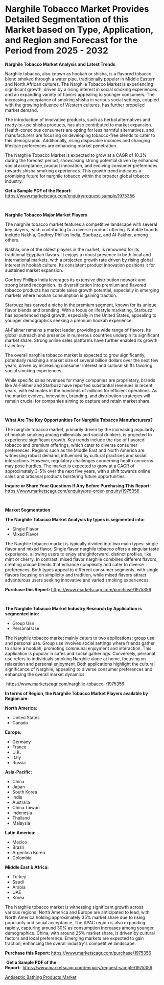 <p><h1>Narghile Tobacco Market Provides Detailed Segmentation of this Market based on Type, Application, and Region and Forecast for the Period from 2025 - 2032</h1></p><p><strong>Narghile Tobacco Market Analysis and Latest Trends</strong></p>
<p><p>Narghile tobacco, also known as hookah or shisha, is a flavored tobacco blend smoked through a water pipe, traditionally popular in Middle Eastern and North African cultures. The Narghile Tobacco Market is experiencing significant growth, driven by a rising interest in social smoking experiences and an expanding variety of flavors appealing to younger consumers. The increasing acceptance of smoking shisha in various social settings, coupled with the growing influence of Western cultures, has further propelled market demand.</p><p>The introduction of innovative products, such as herbal alternatives and ready-to-use shisha products, has also contributed to market expansion. Health-conscious consumers are opting for less harmful alternatives, and manufacturers are focusing on developing tobacco-free blends to cater to this demographic. Additionally, rising disposable incomes and changing lifestyle preferences are enhancing market penetration.</p><p>The Narghile Tobacco Market is expected to grow at a CAGR of 10.3% during the forecast period, showcasing strong potential driven by enhanced social acceptance, product innovation, and evolving consumer preferences towards shisha smoking experiences. This growth trend indicates a promising future for narghile tobacco within the broader global tobacco industry.</p></p>
<p><strong>Get a Sample PDF of the Report:&nbsp;</strong> <a href="https://www.marketscagr.com/enquiry/request-sample/1975356?utm_campaign=1126&utm_medium=2&utm_source=Github&utm_content=ia&utm_term=06042025&utm_id=narghile-tobacco">https://www.marketscagr.com/enquiry/request-sample/1975356</a></p>
<p>&nbsp;</p>
<p><strong>Narghile Tobacco Major Market Players</strong></p>
<p><p>The narghile tobacco market features a competitive landscape with several key players, each contributing to a diverse product offering. Notable brands include Nakhla, Godfrey Phillips India, Starbuzz, and Al-Fakher, among others.</p><p>Nakhla, one of the oldest players in the market, is renowned for its traditional Egyptian flavors. It enjoys a robust presence in both local and international markets, with a projected growth rate driven by rising global interest in hookah culture. Its consistent product innovation positions it for sustained market expansion.</p><p>Godfrey Phillips India leverages its extensive distribution network and strong brand recognition. Its diversification into premium and flavored tobacco products has notable sales growth potential, especially in emerging markets where hookah consumption is gaining traction.</p><p>Starbuzz has carved a niche in the premium segment, known for its unique flavor blends and branding. With a focus on lifestyle marketing, Starbuzz has experienced rapid growth, especially in the United States, appealing to younger demographics seeking a premium hookah experience.</p><p>Al-Fakher remains a market leader, providing a wide range of flavors. Its global outreach and presence in numerous countries underpin its significant market share. Strong online sales platforms have further enabled its growth trajectory.</p><p>The overall narghile tobacco market is expected to grow significantly, potentially reaching a market size of several billion dollars over the next few years, driven by increasing consumer interest and cultural shifts favoring social smoking experiences.</p><p>While specific sales revenues for many companies are proprietary, brands like Al-Fakher and Starbuzz have reported substantial revenues in recent years, with estimates in the hundreds of millions for efficient operations. As the market evolves, innovation, branding, and distribution strategies will remain crucial for companies aiming to capture and retain market share.</p></p>
<p>&nbsp;</p>
<p><strong>What Are The Key Opportunities For Narghile Tobacco Manufacturers?</strong></p>
<p><p>The narghile tobacco market, primarily driven by the increasing popularity of hookah smoking among millennials and social drinkers, is projected to experience significant growth. Key trends include the rise of flavored tobacco and premium offerings, which cater to diverse consumer preferences. Regions such as the Middle East and North America are witnessing robust demand, influenced by cultural practices and social interactions. However, regulatory challenges concerning health concerns may pose hurdles. The market is expected to grow at a CAGR of approximately 3-5% over the next five years, with a shift towards online sales and artisanal products bolstering future opportunities.</p></p>
<p><strong>Inquire or Share Your Questions If Any Before Purchasing This Report:</strong> <a href="https://www.marketscagr.com/enquiry/pre-order-enquiry/1975356?utm_campaign=1126&utm_medium=2&utm_source=Github&utm_content=ia&utm_term=06042025&utm_id=narghile-tobacco">https://www.marketscagr.com/enquiry/pre-order-enquiry/1975356</a></p>
<p>&nbsp;</p>
<p><strong>Market Segmentation</strong></p>
<p><strong>The Narghile Tobacco Market Analysis by types is segmented into:</strong></p>
<p><ul><li>Single Flavor</li><li>Mixed Flavor</li></ul></p>
<p><p>The Narghile tobacco market is typically divided into two main types: single flavor and mixed flavor. Single flavor narghile tobacco offers a singular taste experience, allowing users to enjoy straightforward, distinct profiles, like mint or cherry. In contrast, mixed flavor narghile combines different flavors, creating unique blends that enhance complexity and cater to diverse preferences. Both types appeal to different consumer segments, with single flavors focusing on simplicity and tradition, while mixed flavors attract adventurous users seeking innovative and varied smoking experiences.</p></p>
<p><strong>Purchase this Report:&nbsp;</strong><a href="https://www.marketscagr.com/purchase/1975356?utm_campaign=1126&utm_medium=2&utm_source=Github&utm_content=ia&utm_term=06042025&utm_id=narghile-tobacco">https://www.marketscagr.com/purchase/1975356</a></p>
<p>&nbsp;</p>
<p><strong>The Narghile Tobacco Market Industry Research by Application is segmented into:</strong></p>
<p><ul><li>Group Use</li><li>Personal Use</li></ul></p>
<p><p>The Narghile tobacco market mainly caters to two applications: group use and personal use. Group use involves social settings where friends gather to share a hookah, promoting communal enjoyment and interaction. This application is popular in cafes and social gatherings. Conversely, personal use refers to individuals smoking Narghile alone at home, focusing on relaxation and personal enjoyment. Both applications highlight the cultural significance of Narghile, appealing to diverse consumer preferences and enhancing the overall market dynamics.</p></p>
<p><a href="https://www.marketscagr.com/narghile-tobacco-r1975356?utm_campaign=1126&utm_medium=2&utm_source=Github&utm_content=ia&utm_term=06042025&utm_id=narghile-tobacco">&nbsp;https://www.marketscagr.com/narghile-tobacco-r1975356</a></p>
<p><strong>In terms of Region, the Narghile Tobacco Market Players available by Region are:</strong></p>
<p>
    <p> <strong> North America: </strong>
        <ul>
            <li>United States</li>
            <li>Canada</li>
        </ul>
        </p> 
    <p> <strong> Europe: </strong>
        <ul>
            <li>Germany</li>
            <li>France</li>
            <li>U.K.</li>
            <li>Italy</li>
            <li>Russia</li>
        </ul>
        </p> 
    <p> <strong> Asia-Pacific: </strong>
        <ul>
            <li>China</li>
            <li>Japan</li>
            <li>South Korea</li>
            <li>India</li>
            <li>Australia</li>
            <li>China Taiwan</li>
            <li>Indonesia</li>
            <li>Thailand</li>
            <li>Malaysia</li>
        </ul>
        </p> 
    <p> <strong> Latin America: </strong>
        <ul>
            <li>Mexico</li>
            <li>Brazil</li>
            <li>Argentina Korea</li>
            <li>Colombia</li>
        </ul>
        </p> 
    <p> <strong> Middle East & Africa: </strong>
        <ul>
            <li>Turkey</li>
            <li>Saudi</li>
            <li>Arabia</li>
            <li>UAE</li>
            <li>Korea</li>
        </ul>
    </p>
    </p>
<p><p>The Narghile tobacco market is witnessing significant growth across various regions. North America and Europe are anticipated to lead, with North America holding approximately 35% market share due to rising popularity and social acceptance. The APAC region is also expanding rapidly, capturing around 30% as consumption increases among younger demographics. China, with around 25% market share, is driven by cultural factors and local preference. Emerging markets are expected to gain traction, enhancing the overall industry's competitive landscape.</p></p>
<p><strong>Purchase this Report: </strong><a href="https://www.marketscagr.com/purchase/1975356?utm_campaign=1126&utm_medium=2&utm_source=Github&utm_content=ia&utm_term=06042025&utm_id=narghile-tobacco">https://www.marketscagr.com/purchase/1975356</a></p>
<p>&nbsp;<strong>Get a Sample PDF of the Report:&nbsp;&nbsp;</strong><a href="https://www.marketscagr.com/enquiry/request-sample/1975356?utm_campaign=1126&utm_medium=2&utm_source=Github&utm_content=ia&utm_term=06042025&utm_id=narghile-tobacco">https://www.marketscagr.com/enquiry/request-sample/1975356</a></p>
<p><strong></strong></p>
<p><p><a href="https://github.com/julyju69/Market-Research-Report-List-6/blob/main/antiseptic-bathing-products-market.md?utm_campaign=1126&utm_medium=2&utm_source=Github&utm_content=ia&utm_term=06042025&utm_id=narghile-tobacco">Antiseptic Bathing Products Market</a></p></p>